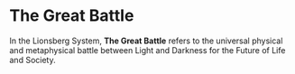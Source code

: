 # The Great Battle

In the Lionsberg System, **The Great Battle** refers to the universal physical and metaphysical battle between Light and Darkness for the Future of Life and Society. 